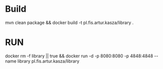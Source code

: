 # Build
mvn clean package && docker build -t pl.fis.artur.kasza/library .

# RUN

docker rm -f library || true && docker run -d -p 8080:8080 -p 4848:4848 --name library pl.fis.artur.kasza/library 